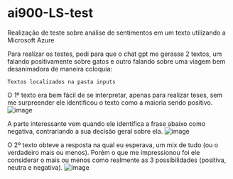 # ai900-LS-test
Realização de teste sobre análise de sentimentos em um texto utilizando a Microsoft Azure

Para realizar os testes, pedi para que o chat gpt me gerasse 2 textos, um falando positivamente sobre gatos e outro falando sobre uma viagem bem desanimadora de maneira coloquia:

`Textos localizados na pasta inputs`

O 1º texto era bem fácil de se interpretar, apenas para realizar teses, sem me surpreender ele identificou o texto como a maioria sendo positivo.
![image](https://github.com/user-attachments/assets/cacc345c-160d-4ea5-97e0-7bde6aec6b4a)


A parte interessante vem quando ele identifica a frase abaixo como negativa, contrariando a sua decisão geral sobre ela.
![image](https://github.com/user-attachments/assets/3478804e-7622-405a-9946-ff561b5b8e14)


O 2º texto obteve a resposta na qual eu esperava, um mix de tudo (ou o verdadeiro mais ou menos). Porém o que me impressionou foi ele considerar o mais ou menos como realmente as 3 possibilidades (positiva, neutra e negativa).
![image](https://github.com/user-attachments/assets/c4f16b57-bb50-4bbf-8c0d-ce57c381375c)
